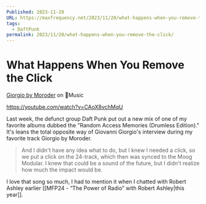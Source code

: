 ```yaml
---
Published: 2023-11-20
URL: https://maxfrequency.net/2023/11/20/what-happens-when-you-remove-the-click/
tags:
  - DaftPunk
permalink: 2023/11/20/what-happens-when-you-remove-the-click/
---
```

# What Happens When You Remove the Click

[Giorgio by Moroder](https://music.apple.com/us/album/giorgio-by-moroder-drumless-edition/1708115055?i=1708115303) on Music

https://youtube.com/watch?v=CAoX8vchMqU

Last week, the defunct group Daft Punk put out a new mix of one of my favorite albums dubbed the "Random Access Memories (Drumless Edition)." It's leans the total opposite way of Giovanni Giorgio's interview during my favorite track Giorgio by Moroder.

> And I didn't have any idea what to do, but I knew I needed a click, so we put a click on the 24-track, which then was synced to the Moog Modular. I knew that could be a sound of the future, but I didn't realize how much the impact would be. 

I love that song so much, I had to mention it when I chatted with Robert Ashley earlier [[MFP24 - “The Power of Radio” with Robert Ashley|this year]].